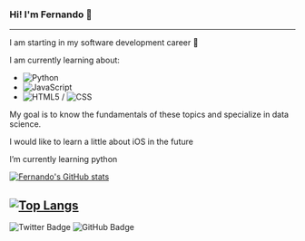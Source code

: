 ### Hi! I'm Fernando 👋
---
I am starting in my software development career :rocket:

I am currently learning about: 
- ![Python](https://img.shields.io/badge/-Python-333333?style=flat&logo=python)
- ![JavaScript](https://img.shields.io/badge/-JavaScript-333333?style=flat&logo=javascript)
- ![HTML5](https://img.shields.io/badge/-HTML5-333333?style=flat&logo=HTML5) / ![CSS](https://img.shields.io/badge/-CSS-333333?style=flat&logo=CSS3&logoColor=1572B6) 

My goal is to know the fundamentals of these topics and specialize in data science. 

I would like to learn a little about iOS in the future

I’m currently learning python  

[![Fernando's GitHub stats](https://github-readme-stats.vercel.app/api?username=ftrasvent&show_icons=true&theme=algolia)](https://github.com/ftrasvent/github-readme-stats)

[![Top Langs](https://github-readme-stats.vercel.app/api/top-langs/?username=ftrasvent&theme=algolia)](https://github.com/ftrasvent/github-readme-stats)
---
![Twitter Badge](https://img.shields.io/badge/Twitter-1DA1F2?style=for-the-badge&logo=twitter&logoColor=white&link=https://twitter.com/ftrasvent)
![GitHub Badge](https://img.shields.io/badge/GitHub-100000?style=for-the-badge&logo=github&logoColor=white&link=https://github.com/ftrasvent/)
<!--
**ftrasvent/ftrasvent** is a ✨ _special_ ✨ repository because its `README.md` (this file) appears on your GitHub profile.

Here are some ideas to get you started:

- 🔭 I’m currently working on ...
- 🌱 I’m currently learning ...
- 👯 I’m looking to collaborate on ...
- 🤔 I’m looking for help with ...
- 💬 Ask me about ...
- 📫 How to reach me: ...
- 😄 Pronouns: ...
- ⚡ Fun fact: ...
-->
